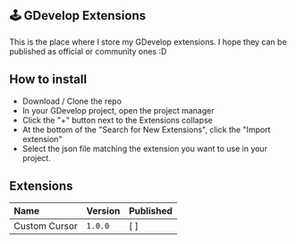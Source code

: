 ## 🕹️ GDevelop Extensions

This is the place where I store my GDevelop extensions. I hope they can be published as official or community ones :D

## How to install

- Download / Clone the repo
- In your GDevelop project, open the project manager
- Click the "+" button next to the Extensions collapse
- At the bottom of the "Search for New Extensions", click the "Import extension"
- Select the json file matching the extension you want to use in your project.

## Extensions

| Name | Version | Published | 
|:-----|:--------|:----------|
| Custom Cursor | `1.0.0` | [ ] |
